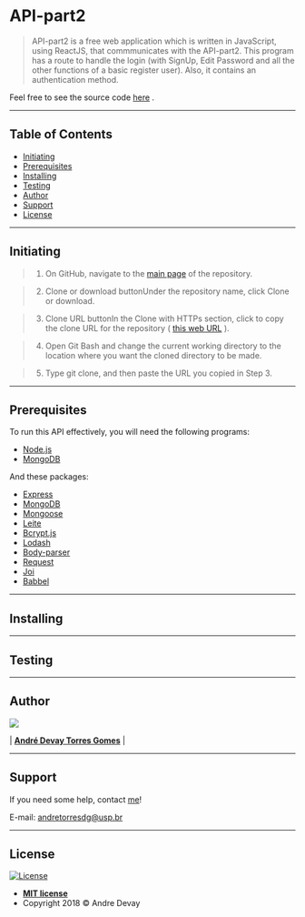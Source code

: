 





# **API-part2**

> API-part2 is a free web application which is written in JavaScript, using ReactJS, that commmunicates with the API-part2. This program has a route to handle the login (with SignUp, Edit Password and all the other functions of a basic register user). Also, it contains an authentication method.


Feel free to see the source code [here](https://github.com/andretorresdg/AndreDevayAPI) .

---

## Table of Contents

- [Initiating](#initiating)
- [Prerequisites](#prerequisites)
- [Installing](#installing)
- [Testing](#testing)
- [Author](#author)
- [Support](#support)
- [License](#license)

---

## Initiating


>1) On GitHub, navigate to the [main page](https://github.com/andretorresdg/API-part2) of the repository.

>2) Clone or download buttonUnder the repository name, click Clone or download.

>3) Clone URL buttonIn the Clone with HTTPs section, click  to copy the clone URL for the repository ( [this web URL](https://github.com/andretorresdg/API-part2.git) ).

> 4) Open Git Bash and change the current working directory to the location where you want the cloned directory to be made.

> 5) Type git clone, and then paste the URL you copied in Step 3.


---

## Prerequisites

To run this API effectively, you will need the following programs:

- [Node.js](https://nodejs.org/en/)
- [MongoDB](https://www.mongodb.com/)


And these packages:

- [Express](http://expressjs.com/)
- [MongoDB](https://www.npmjs.com/package/mongodb)
- [Mongoose](https://www.npmjs.com/package/mongoose)
- [Leite](https://www.npmjs.com/package/leite)
- [Bcrypt.js](https://github.com/shaneGirish/bcrypt-nodejs)
- [Lodash](https://www.npmjs.com/package/lodash)
- [Body-parser](https://www.npmjs.com/package/body-parser)
- [Request](https://www.npmjs.com/package/request)
- [Joi](https://www.npmjs.com/package/joi)
- [Babbel](https://babeljs.io/docs/en/usage)

---

## Installing




---

## Testing

---

## Author

![](https://media.licdn.com/dms/image/C4D03AQFUz7v2_Sr8rg/profile-displayphoto-shrink_200_200/0?e=1542844800&v=beta&t=Du-qqKbWMHPeq6Er3SDOVxrdX0dUE_jWQ-wGuamWVig)

| <a href="https://www.linkedin.com/in/andredevay/" target="_blank">**André Devay Torres Gomes**</a> |



---

## Support

If you need some help, contact [me](https://www.linkedin.com/in/andredevay/)!

E-mail:   <andretorresdg@usp.br>


---

## License

[![License](http://img.shields.io/:license-mit-blue.svg?style=flat-square)](http://badges.mit-license.org)

- **[MIT license](http://opensource.org/licenses/mit-license.php)**
- Copyright 2018 © Andre Devay